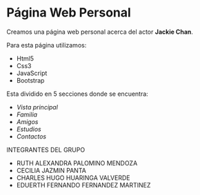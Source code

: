 # Página Web Personal

Creamos una página web personal acerca del actor **Jackie Chan**. 

Para esta página utilizamos:
* Html5
* Css3
* JavaScript 
* Bootstrap

Esta dividido en 5 secciones donde se encuentra:
* *Vista principal*
* *Familia*
* *Amigos*
* *Estudios*
* *Contactos*

INTEGRANTES DEL GRUPO
* RUTH ALEXANDRA PALOMINO MENDOZA
* CECILIA JAZMIN PANTA 
* CHARLES HUGO HUARINGA VALVERDE
* EDUERTH FERNANDO FERNANDEZ MARTINEZ

